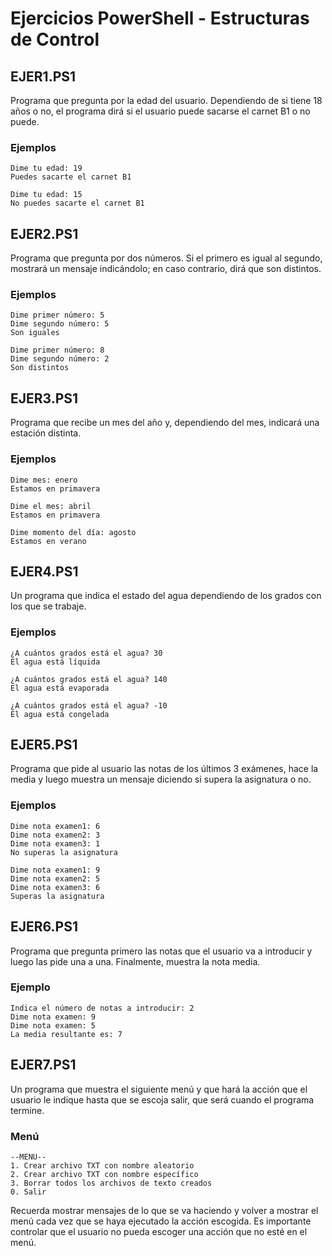 # Ejercicios PowerShell - Estructuras de Control

## EJER1.PS1
Programa que pregunta por la edad del usuario. Dependiendo de si tiene 18 años o no, el programa dirá si el usuario puede sacarse el carnet B1 o no puede.

### Ejemplos
```
Dime tu edad: 19
Puedes sacarte el carnet B1

Dime tu edad: 15
No puedes sacarte el carnet B1
```

## EJER2.PS1
Programa que pregunta por dos números. Si el primero es igual al segundo, mostrará un mensaje indicándolo; en caso contrario, dirá que son distintos.

### Ejemplos
```
Dime primer número: 5
Dime segundo número: 5
Son iguales

Dime primer número: 8
Dime segundo número: 2
Son distintos
```

## EJER3.PS1
Programa que recibe un mes del año y, dependiendo del mes, indicará una estación distinta.

### Ejemplos
```
Dime mes: enero
Estamos en primavera

Dime el mes: abril
Estamos en primavera

Dime momento del día: agosto
Estamos en verano
```

## EJER4.PS1
Un programa que indica el estado del agua dependiendo de los grados con los que se trabaje.

### Ejemplos
```
¿A cuántos grados está el agua? 30
El agua está líquida

¿A cuántos grados está el agua? 140
El agua está evaporada

¿A cuántos grados está el agua? -10
El agua está congelada
```

## EJER5.PS1
Programa que pide al usuario las notas de los últimos 3 exámenes, hace la media y luego muestra un mensaje diciendo si supera la asignatura o no.

### Ejemplos
```
Dime nota examen1: 6
Dime nota examen2: 3
Dime nota examen3: 1
No superas la asignatura

Dime nota examen1: 9
Dime nota examen2: 5
Dime nota examen3: 6
Superas la asignatura
```

## EJER6.PS1
Programa que pregunta primero las notas que el usuario va a introducir y luego las pide una a una. Finalmente, muestra la nota media.

### Ejemplo
```
Indica el número de notas a introducir: 2
Dime nota examen: 9
Dime nota examen: 5
La media resultante es: 7
```

## EJER7.PS1
Un programa que muestra el siguiente menú y que hará la acción que el usuario le indique hasta que se escoja salir, que será cuando el programa termine.

### Menú
```
--MENU--
1. Crear archivo TXT con nombre aleatorio
2. Crear archivo TXT con nombre específico
3. Borrar todos los archivos de texto creados
0. Salir
```

Recuerda mostrar mensajes de lo que se va haciendo y volver a mostrar el menú cada vez que se haya ejecutado la acción escogida. Es importante controlar que el usuario no pueda escoger una acción que no esté en el menú.
